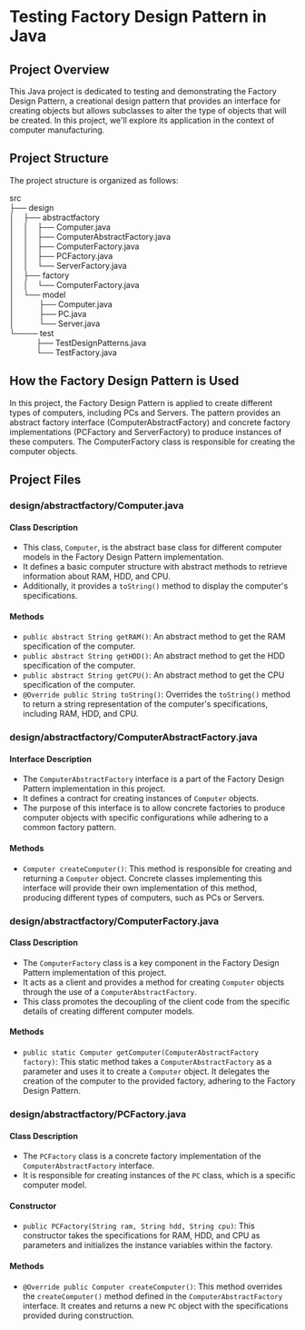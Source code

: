 # Testing Factory Design Pattern in Java

## Project Overview
This Java project is dedicated to testing and demonstrating the Factory Design Pattern, a creational design pattern that provides an interface for creating objects but allows subclasses to alter the type of objects that will be created. In this project, we'll explore its application in the context of computer manufacturing.

## Project Structure
The project structure is organized as follows:


src<br>
├── design<br>
│&nbsp;&nbsp;&nbsp;&nbsp;├── abstractfactory<br>
│&nbsp;&nbsp;&nbsp;&nbsp;│&nbsp;&nbsp;&nbsp;&nbsp;├── Computer.java<br>
│&nbsp;&nbsp;&nbsp;&nbsp;│&nbsp;&nbsp;&nbsp;&nbsp;├── ComputerAbstractFactory.java<br>
│&nbsp;&nbsp;&nbsp;&nbsp;│&nbsp;&nbsp;&nbsp;&nbsp;├── ComputerFactory.java<br>
│&nbsp;&nbsp;&nbsp;&nbsp;│&nbsp;&nbsp;&nbsp;&nbsp;├── PCFactory.java<br>
│&nbsp;&nbsp;&nbsp;&nbsp;│&nbsp;&nbsp;&nbsp;&nbsp;└── ServerFactory.java<br>
│&nbsp;&nbsp;&nbsp;&nbsp;├── factory<br>
│&nbsp;&nbsp;&nbsp;&nbsp;│&nbsp;&nbsp;&nbsp;&nbsp;└── ComputerFactory.java<br>
│&nbsp;&nbsp;&nbsp;&nbsp;└── model<br>
│&nbsp;&nbsp;&nbsp;&nbsp;&nbsp;&nbsp;&nbsp;&nbsp;&nbsp;&nbsp;&nbsp;├── Computer.java<br>
│&nbsp;&nbsp;&nbsp;&nbsp;&nbsp;&nbsp;&nbsp;&nbsp;&nbsp;&nbsp;&nbsp;├── PC.java<br>
│&nbsp;&nbsp;&nbsp;&nbsp;&nbsp;&nbsp;&nbsp;&nbsp;&nbsp;&nbsp;&nbsp;└── Server.java<br>
└──── test<br>
&nbsp;&nbsp;&nbsp;&nbsp;&nbsp;&nbsp;&nbsp;&nbsp;&nbsp;&nbsp;&nbsp;&nbsp;├── TestDesignPatterns.java<br>
&nbsp;&nbsp;&nbsp;&nbsp;&nbsp;&nbsp;&nbsp;&nbsp;&nbsp;&nbsp;&nbsp;&nbsp;└── TestFactory.java<br>



## How the Factory Design Pattern is Used
In this project, the Factory Design Pattern is applied to create different types of computers, including PCs and Servers. The pattern provides an abstract factory interface (ComputerAbstractFactory) and concrete factory implementations (PCFactory and ServerFactory) to produce instances of these computers. The ComputerFactory class is responsible for creating the computer objects.

## Project Files

### design/abstractfactory/Computer.java

#### Class Description
- This class, `Computer`, is the abstract base class for different computer models in the Factory Design Pattern implementation.
- It defines a basic computer structure with abstract methods to retrieve information about RAM, HDD, and CPU.
- Additionally, it provides a `toString()` method to display the computer's specifications.

#### Methods
- `public abstract String getRAM()`: An abstract method to get the RAM specification of the computer.
- `public abstract String getHDD()`: An abstract method to get the HDD specification of the computer.
- `public abstract String getCPU()`: An abstract method to get the CPU specification of the computer.
- `@Override public String toString()`: Overrides the `toString()` method to return a string representation of the computer's specifications, including RAM, HDD, and CPU.

### design/abstractfactory/ComputerAbstractFactory.java

#### Interface Description
- The `ComputerAbstractFactory` interface is a part of the Factory Design Pattern implementation in this project.
- It defines a contract for creating instances of `Computer` objects.
- The purpose of this interface is to allow concrete factories to produce computer objects with specific configurations while adhering to a common factory pattern.

#### Methods
- `Computer createComputer()`: This method is responsible for creating and returning a `Computer` object. Concrete classes implementing this interface will provide their own implementation of this method, producing different types of computers, such as PCs or Servers.

### design/abstractfactory/ComputerFactory.java

#### Class Description
- The `ComputerFactory` class is a key component in the Factory Design Pattern implementation of this project.
- It acts as a client and provides a method for creating `Computer` objects through the use of a `ComputerAbstractFactory`.
- This class promotes the decoupling of the client code from the specific details of creating different computer models.

#### Methods
- `public static Computer getComputer(ComputerAbstractFactory factory)`: This static method takes a `ComputerAbstractFactory` as a parameter and uses it to create a `Computer` object. It delegates the creation of the computer to the provided factory, adhering to the Factory Design Pattern.

### design/abstractfactory/PCFactory.java

#### Class Description
- The `PCFactory` class is a concrete factory implementation of the `ComputerAbstractFactory` interface.
- It is responsible for creating instances of the `PC` class, which is a specific computer model.

#### Constructor
- `public PCFactory(String ram, String hdd, String cpu)`: This constructor takes the specifications for RAM, HDD, and CPU as parameters and initializes the instance variables within the factory.

#### Methods
- `@Override public Computer createComputer()`: This method overrides the `createComputer()` method defined in the `ComputerAbstractFactory` interface. It creates and returns a new `PC` object with the specifications provided during construction.
